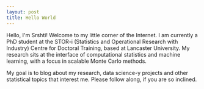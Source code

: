 ```yaml
---
layout: post
title: Hello World
---
```

Hello, I'm Srshti! Welcome to my little corner of the Internet. I am currently a PhD student at the STOR-i (Statistics and Operational Research with Industry) Centre for Doctoral Training, based at Lancaster University. My research sits at the interface of computational statistics and machine learning, with a focus in scalable Monte Carlo methods. 

My goal is to blog about my research, data science-y projects and other statistical topics that interest me. Please follow along, if you are so inclined.
